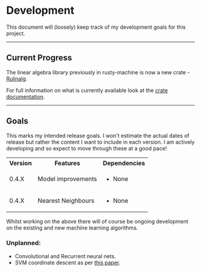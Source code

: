 # Development

This document will (loosely) keep track of my development goals for this project.

---

## Current Progress

The linear algebra library previously in rusty-machine is now a new crate - [Rulinalg](https://github.com/AtheMathmo/rulinalg).

For full information on what is currently available look at the [crate documentation](https://athemathmo.github.io/rusty-machine/rusty-machine/doc/rusty_machine/index.html).

---

## Goals

This marks my intended release goals. I won't estimate the actual dates of release but rather the content I want to include in each version. I am actively developing and so expect to move through these at a good pace!

<table>
    <tr>
        <th>Version</th><th>Features</th><th>Dependencies</th>
    </tr>
    <tr>
        <td>0.4.X</td><td>Model improvements</td><td><ul><li>None</li></ul></td>
    </tr>
    <tr>
        <td>0.4.X</td><td>Nearest Neighbours</td><td><ul><li>None</li></ul></td>
    </tr>
</table>

Whilst working on the above there will of course be ongoing development on the existing and new machine learning algorithms.

### Unplanned:

- Convolutional and Recurrent neural nets.
- SVM coordinate descent as per [this paper](http://www.loshchilov.com/publications/GECCO2011_AdaptiveCoordinateDescent.pdf).
